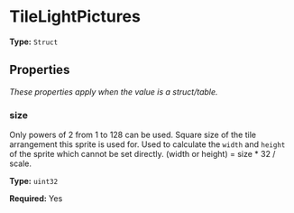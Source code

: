 # TileLightPictures

**Type:** `Struct`

## Properties

*These properties apply when the value is a struct/table.*

### size

Only powers of 2 from 1 to 128 can be used. Square size of the tile arrangement this sprite is used for. Used to calculate the `width` and `height` of the sprite which cannot be set directly. (width or height) = size * 32 / scale.

**Type:** `uint32`

**Required:** Yes

